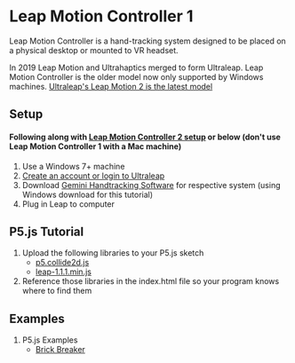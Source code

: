 # Leap Motion Controller 1
Leap Motion Controller is a hand-tracking system designed to be placed on a physical desktop or mounted to VR headset.

In 2019 Leap Motion and Ultrahaptics merged to form Ultraleap. Leap Motion Controller is the older model now only supported by Windows machines. 
[Ultraleap's Leap Motion 2 is the latest model](https://leap2.ultraleap.com/)
## Setup
#### Following along with [Leap Motion Controller 2 setup](https://leap2.ultraleap.com/get-started-pc-mac/) or below (don't use Leap Motion Controller 1 with a Mac machine)
1. Use a Windows 7+ machine
2. [Create an account or login to Ultraleap](https://leap2.ultraleap.com/account-register/)
4. Download [Gemini Handtracking Software](https://leap2.ultraleap.com/gemini-downloads/) for respective system (using Windows download for this tutorial)
5. Plug in Leap to computer

## P5.js Tutorial
1. Upload the following libraries to your P5.js sketch
   - [p5.collide2d.js](https://github.com/CCAHybridLab/HLResources/blob/main/Tutorials/Leap_Motion/P5-Brick-Breaker/p5.collide2d.js)
   - [leap-1.1.1.min.js](https://github.com/CCAHybridLab/HLResources/blob/main/Tutorials/Leap_Motion/P5-Brick-Breaker/leap-1.1.1.min.js)
2. Reference those libraries in the index.html file so your program knows where to find them

## Examples
1. P5.js Examples
   - [Brick Breaker](https://editor.p5js.org/HybridLabCCA/sketches/CS4ZA99aJ)
